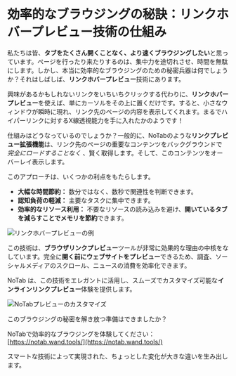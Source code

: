 # 効率的なブラウジングの秘訣：リンクホバープレビュー技術の仕組み

私たちは皆、**タブをたくさん開くことなく、より速くブラウジングしたい**と思っています。ページを行ったり来たりするのは、集中力を途切れさせ、時間を無駄にします。しかし、本当に効率的なブラウジングのための秘密兵器は何でしょうか？それはしばしば、**リンクホバープレビュー**技術にあります。

興味があるかもしれないリンクをいちいちクリックする代わりに、**リンクホバープレビュー**を使えば、単にカーソルをその上に置くだけです。すると、小さなウィンドウが瞬時に現れ、リンク先のページの内容を表示してくれます。まるでハイパーリンクに対するX線透視能力を手に入れたかのようです！

仕組みはどうなっているのでしょうか？一般的に、NoTabのような**リンクプレビュー拡張機能**は、リンク先のページの重要なコンテンツをバックグラウンドで *完全にロードすることなく* 、賢く取得します。そして、このコンテンツをオーバーレイ表示します。

このアプローチは、いくつかの利点をもたらします。
*   **大幅な時間節約：** 数分ではなく、数秒で関連性を判断できます。
*   **認知負荷の軽減：** 主要なタスクに集中できます。
*   **効率的なリソース利用：** 不要なリソースの読み込みを避け、**開いているタブを減らすことでメモリを節約**できます。

![リンクホバープレビューの例](images/notab1.png)

この技術は、**ブラウザリンクプレビュー**ツールが非常に効果的な理由の中核をなしています。完全に**開く前にウェブサイトをプレビュー**できるため、調査、ソーシャルメディアのスクロール、ニュースの消費を効率化できます。

NoTab は、この技術をエレガントに活用し、スムーズでカスタマイズ可能な**インラインリンクプレビュー**体験を提供します。

![NoTabプレビューのカスタマイズ](images/notab2.png)

このブラウジングの秘密を解き放つ準備はできましたか？

NoTabで効率的なブラウジングを体験してください：[https://notab.wand.tools/](https://notab.wand.tools/)

スマートな技術によって実現された、ちょっとした変化が大きな違いを生み出します。
